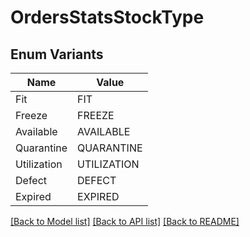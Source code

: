 # OrdersStatsStockType

## Enum Variants

| Name | Value |
|---- | -----|
| Fit | FIT |
| Freeze | FREEZE |
| Available | AVAILABLE |
| Quarantine | QUARANTINE |
| Utilization | UTILIZATION |
| Defect | DEFECT |
| Expired | EXPIRED |


[[Back to Model list]](../README.md#documentation-for-models) [[Back to API list]](../README.md#documentation-for-api-endpoints) [[Back to README]](../README.md)


